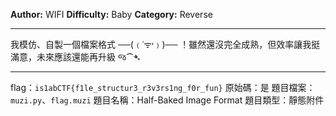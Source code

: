 **Author:** WIFI
**Difficulty:** Baby
**Category:** Reverse
 
---

我模仿、自製一個檔案格式 ──(﹙˓ᯤ˒﹚)── ！雖然還沒完全成熟，但效率讓我挺滿意，未來應該還能再升級 જ⁀➴

---
flag：`is1abCTF{f1le_structur3_r3v3rs1ng_f0r_fun}`
原始碼：是
題目檔案：`muzi.py`、`flag.muzi`
題目名稱：Half-Baked Image Format
題目類型：靜態附件